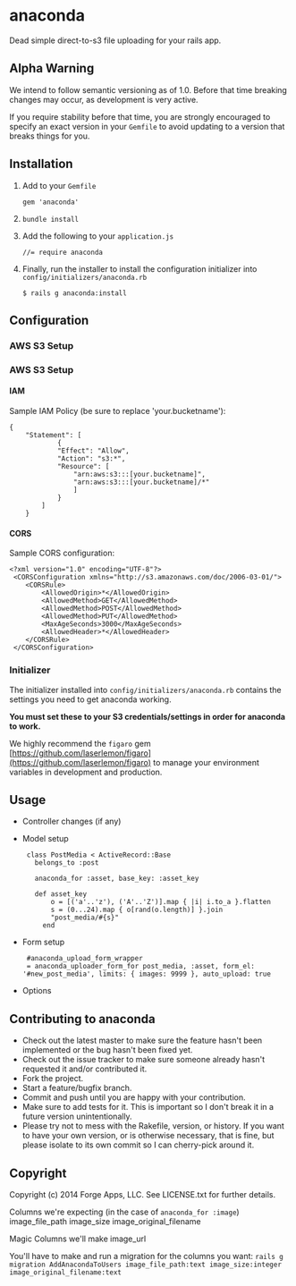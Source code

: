 # anaconda

Dead simple direct-to-s3 file uploading for your rails app.

## Alpha Warning

We intend to follow semantic versioning as of 1.0. Before that time breaking changes may occur, as development is very active.

If you require stability before that time, you are strongly encouraged to specify an exact version in your `Gemfile` to avoid updating to a version that breaks things for you.

## Installation

1.  Add to your `Gemfile`

        gem 'anaconda'

2.  `bundle install`

3.  Add the following to your `application.js`

        //= require anaconda

4.  Finally, run the installer to install the configuration initializer into `config/initializers/anaconda.rb`

        $ rails g anaconda:install

## Configuration

### AWS S3 Setup

### AWS S3 Setup

#### IAM

Sample IAM Policy (be sure to replace 'your.bucketname'):

    {
        "Statement": [
	            {
                "Effect": "Allow",
                "Action": "s3:*",
                "Resource": [
                    "arn:aws:s3:::[your.bucketname]",
                    "arn:aws:s3:::[your.bucketname]/*"
	                ]
	            }
	        ]
	    }

#### CORS

Sample CORS configuration:

    <?xml version="1.0" encoding="UTF-8"?>
	 <CORSConfiguration xmlns="http://s3.amazonaws.com/doc/2006-03-01/">
	    <CORSRule>
	        <AllowedOrigin>*</AllowedOrigin>
	        <AllowedMethod>GET</AllowedMethod>
	        <AllowedMethod>POST</AllowedMethod>
	        <AllowedMethod>PUT</AllowedMethod>
	        <MaxAgeSeconds>3000</MaxAgeSeconds>
	        <AllowedHeader>*</AllowedHeader>
	    </CORSRule>
	 </CORSConfiguration>


### Initializer

The initializer installed into `config/initializers/anaconda.rb` contains the settings you need to get anaconda working.

**You must set these to your S3 credentials/settings in order for anaconda to work.**

We highly recommend the `figaro` gem [https://github.com/laserlemon/figaro](https://github.com/laserlemon/figaro) to manage your environment variables in development and production.

## Usage

*  Controller changes (if any)

*  Model setup

        class PostMedia < ActiveRecord::Base
          belongs_to :post

          anaconda_for :asset, base_key: :asset_key

          def asset_key
			  o = [('a'..'z'), ('A'..'Z')].map { |i| i.to_a }.flatten
			  s = (0...24).map { o[rand(o.length)] }.join
			  "post_media/#{s}"
			end



*  Form setup

        #anaconda_upload_form_wrapper
        = anaconda_uploader_form_for post_media, :asset, form_el: '#new_post_media', limits: { images: 9999 }, auto_upload: true


*  Options

## Contributing to anaconda

* Check out the latest master to make sure the feature hasn't been implemented or the bug hasn't been fixed yet.
* Check out the issue tracker to make sure someone already hasn't requested it and/or contributed it.
* Fork the project.
* Start a feature/bugfix branch.
* Commit and push until you are happy with your contribution.
* Make sure to add tests for it. This is important so I don't break it in a future version unintentionally.
* Please try not to mess with the Rakefile, version, or history. If you want to have your own version, or is otherwise necessary, that is fine, but please isolate to its own commit so I can cherry-pick around it.

## Copyright

Copyright (c) 2014 Forge Apps, LLC. See LICENSE.txt for
further details.




Columns we're expecting (in the case of `anaconda_for :image`)
image_file_path
image_size
image_original_filename

Magic Columns we'll make
image_url


You'll have to make and run a migration for the columns you want:
`rails g migration AddAnacondaToUsers image_file_path:text image_size:integer image_original_filename:text`